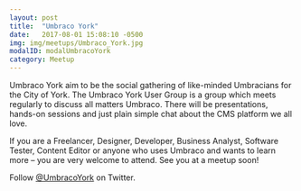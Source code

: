 ```yaml
---
layout: post
title:  "Umbraco York"
date:   2017-08-01 15:08:10 -0500
img: img/meetups/Umbraco_York.jpg
modalID: modalUmbracoYork
category: Meetup
---
```

Umbraco York aim to be the social gathering of like-minded Umbracians for the City of York. The Umbraco York User Group is a group which meets regularly to discuss all matters Umbraco. There will be presentations, hands-on sessions and just plain simple chat about the CMS platform we all love.

If you are a Freelancer, Designer, Developer, Business Analyst, Software Tester, Content Editor or anyone who uses Umbraco and wants to learn more – you are very welcome to attend. See you at a meetup soon!

Follow [@UmbracoYork][umbraco-york-twitter-feed] on Twitter.

[umbraco-york-twitter-feed]: https://twitter.com/umbracoyork